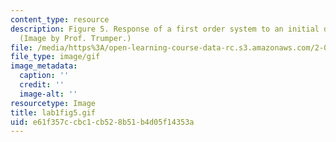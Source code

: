 ```yaml
---
content_type: resource
description: Figure 5. Response of a first order system to an initial displacement.
  (Image by Prof. Trumper.)
file: /media/https%3A/open-learning-course-data-rc.s3.amazonaws.com/2-003-modeling-dynamics-and-control-i-spring-2005/e61f357ccbc1cb528b51b4d05f14353a_lab1fig5.gif
file_type: image/gif
image_metadata:
  caption: ''
  credit: ''
  image-alt: ''
resourcetype: Image
title: lab1fig5.gif
uid: e61f357c-cbc1-cb52-8b51-b4d05f14353a
---
```

